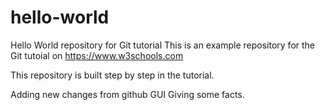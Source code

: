 # hello-world
Hello World repository for Git tutorial
This is an example repository for the Git tutoial on https://www.w3schools.com

This repository is built step by step in the tutorial.

Adding new changes from github GUI
Giving some facts.
